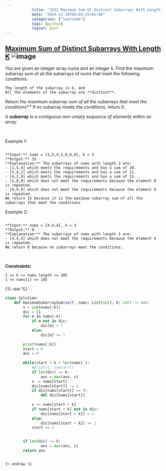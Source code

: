```yaml
---
            title: "2552 Maximum Sum Of Distinct Subarrays With Length K"
            date: "2024-11-19T09:03:25+01:00"
            categories: ["leetcode"]
            tags: [python]
            layout: post
---
```

            
## [Maximum Sum of Distinct Subarrays With Length K](https://leetcode.com/problems/maximum-sum-of-distinct-subarrays-with-length-k) ![image](https://img.shields.io/badge/Difficulty-Medium-orange)

You are given an integer array nums and an integer k. Find the maximum subarray sum of all the subarrays of nums that meet the following conditions:

	The length of the subarray is k, and
	All the elements of the subarray are **distinct**.

Return *the maximum subarray sum of all the subarrays that meet the conditions**.* If no subarray meets the conditions, return 0.

*A **subarray** is a contiguous non-empty sequence of elements within an array.*

 

Example 1:

```

**Input:** nums = [1,5,4,2,9,9,9], k = 3
**Output:** 15
**Explanation:** The subarrays of nums with length 3 are:
- [1,5,4] which meets the requirements and has a sum of 10.
- [5,4,2] which meets the requirements and has a sum of 11.
- [4,2,9] which meets the requirements and has a sum of 15.
- [2,9,9] which does not meet the requirements because the element 9 is repeated.
- [9,9,9] which does not meet the requirements because the element 9 is repeated.
We return 15 because it is the maximum subarray sum of all the subarrays that meet the conditions

```

Example 2:

```

**Input:** nums = [4,4,4], k = 3
**Output:** 0
**Explanation:** The subarrays of nums with length 3 are:
- [4,4,4] which does not meet the requirements because the element 4 is repeated.
We return 0 because no subarrays meet the conditions.

```

 

**Constraints:**

	1 <= k <= nums.length <= 105
	1 <= nums[i] <= 105

{% raw %}
```python
class Solution:
    def maximumSubarraySum(self, nums: List[int], k: int) -> int:
        s = sum(nums[:k])
        dic = {}
        for m in nums[:k]:
            if m not in dic:
                dic[m] = 1
            else:
                dic[m] += 1
        
        print(nums[:k])
        start = 0
        ans = 0
        
        while(start + k < len(nums) ):
            #print(s, sum(arr))
            if len(dic) == k:
                ans = max(ans, s)
            s -= nums[start]
            dic[nums[start]] -= 1
            if dic[nums[start]] == 0:
                del dic[nums[start]]
 
            s += nums[start + k]
            if nums[start + k] not in dic:
                dic[nums[start + k]] = 1
            else:
                dic[nums[start + k]] += 1
            start += 1
            

        if len(dic) == k:
                ans = max(ans, s)
        return ans


{% endraw %}
